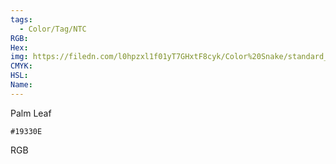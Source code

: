 ```yaml
---
tags:
  - Color/Tag/NTC
RGB:
Hex:
img: https://filedn.com/l0hpzxl1f01yT7GHxtF8cyk/Color%20Snake/standard_csv_to_svg//19330E.svg
CMYK:
HSL:
Name:
---
```

Palm Leaf
```palette
#19330E
```
RGB
